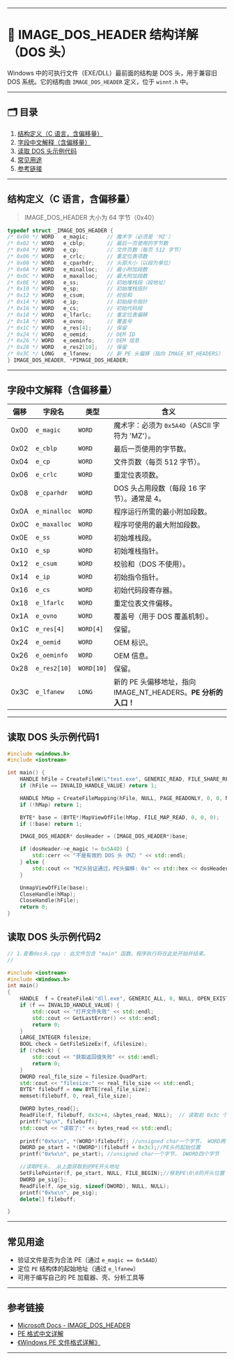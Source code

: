 
---

# 📘 IMAGE\_DOS\_HEADER 结构详解（DOS 头）

Windows 中的可执行文件（EXE/DLL）最前面的结构是 DOS 头，用于兼容旧 DOS 系统。它的结构由 `IMAGE_DOS_HEADER` 定义，位于 `winnt.h` 中。

---

## 🗂️ 目录

1. [结构定义（C 语言，含偏移量）](#结构定义c-语言含偏移量)
2. [字段中文解释（含偏移量）](#字段中文解释含偏移量)
3. [读取 DOS 头示例代码](#读取-dos-头示例代码)
4. [常见用途](#常见用途)
5. [参考链接](#参考链接)

---

## 结构定义（C 语言，含偏移量）
> IMAGE_DOS_HEADER 大小为 64 字节（0x40）
```c
typedef struct _IMAGE_DOS_HEADER {
/* 0x00 */ WORD   e_magic;      // 魔术字（必须是 'MZ'）
/* 0x02 */ WORD   e_cblp;       // 最后一页使用的字节数
/* 0x04 */ WORD   e_cp;         // 文件页数（每页 512 字节）
/* 0x06 */ WORD   e_crlc;       // 重定位表项数
/* 0x08 */ WORD   e_cparhdr;    // 头部大小（以段为单位）
/* 0x0A */ WORD   e_minalloc;   // 最小附加段数
/* 0x0C */ WORD   e_maxalloc;   // 最大附加段数
/* 0x0E */ WORD   e_ss;         // 初始堆栈段（段地址）
/* 0x10 */ WORD   e_sp;         // 初始堆栈指针
/* 0x12 */ WORD   e_csum;       // 校验和
/* 0x14 */ WORD   e_ip;         // 初始指令指针
/* 0x16 */ WORD   e_cs;         // 初始代码段
/* 0x18 */ WORD   e_lfarlc;     // 重定位表偏移
/* 0x1A */ WORD   e_ovno;       // 覆盖号
/* 0x1C */ WORD   e_res[4];     // 保留
/* 0x24 */ WORD   e_oemid;      // OEM ID
/* 0x26 */ WORD   e_oeminfo;    // OEM 信息
/* 0x28 */ WORD   e_res2[10];   // 保留
/* 0x3C */ LONG   e_lfanew;     // 新 PE 头偏移（指向 IMAGE_NT_HEADERS）
} IMAGE_DOS_HEADER, *PIMAGE_DOS_HEADER;
```

---

## 字段中文解释（含偏移量）

| 偏移   | 字段名          | 类型         | 含义                                              |
| ---- | ------------ | ---------- | ----------------------------------------------- |
| 0x00 | `e_magic`    | `WORD`     | 魔术字：必须为 `0x5A4D`（ASCII 字符为 'MZ'）。               |
| 0x02 | `e_cblp`     | `WORD`     | 最后一页使用的字节数。                                     |
| 0x04 | `e_cp`       | `WORD`     | 文件页数（每页 512 字节）。                                |
| 0x06 | `e_crlc`     | `WORD`     | 重定位表项数。                                         |
| 0x08 | `e_cparhdr`  | `WORD`     | DOS 头占用段数（每段 16 字节）。通常是 4。                      |
| 0x0A | `e_minalloc` | `WORD`     | 程序运行所需的最小附加段数。                                  |
| 0x0C | `e_maxalloc` | `WORD`     | 程序可使用的最大附加段数。                                   |
| 0x0E | `e_ss`       | `WORD`     | 初始堆栈段。                                          |
| 0x10 | `e_sp`       | `WORD`     | 初始堆栈指针。                                         |
| 0x12 | `e_csum`     | `WORD`     | 校验和（DOS 不使用）。                                   |
| 0x14 | `e_ip`       | `WORD`     | 初始指令指针。                                         |
| 0x16 | `e_cs`       | `WORD`     | 初始代码段寄存器。                                       |
| 0x18 | `e_lfarlc`   | `WORD`     | 重定位表文件偏移。                                       |
| 0x1A | `e_ovno`     | `WORD`     | 覆盖号（用于 DOS 覆盖机制）。                               |
| 0x1C | `e_res[4]`   | `WORD[4]`  | 保留。                                             |
| 0x24 | `e_oemid`    | `WORD`     | OEM 标识。                                         |
| 0x26 | `e_oeminfo`  | `WORD`     | OEM 信息。                                         |
| 0x28 | `e_res2[10]` | `WORD[10]` | 保留。                                             |
| 0x3C | `e_lfanew`   | `LONG`     | 新的 PE 头偏移地址，指向 IMAGE\_NT\_HEADERS。**PE 分析的入口！** |

---

## 读取 DOS 头示例代码1

```cpp
#include <windows.h>
#include <iostream>

int main() {
    HANDLE hFile = CreateFileW(L"test.exe", GENERIC_READ, FILE_SHARE_READ, NULL, OPEN_EXISTING, 0, NULL);
    if (hFile == INVALID_HANDLE_VALUE) return 1;

    HANDLE hMap = CreateFileMapping(hFile, NULL, PAGE_READONLY, 0, 0, NULL);
    if (!hMap) return 1;

    BYTE* base = (BYTE*)MapViewOfFile(hMap, FILE_MAP_READ, 0, 0, 0);
    if (!base) return 1;

    IMAGE_DOS_HEADER* dosHeader = (IMAGE_DOS_HEADER*)base;

    if (dosHeader->e_magic != 0x5A4D) {
        std::cerr << "不是有效的 DOS 头（MZ）" << std::endl;
    } else {
        std::cout << "MZ头验证通过，PE头偏移: 0x" << std::hex << dosHeader->e_lfanew << std::endl;
    }

    UnmapViewOfFile(base);
    CloseHandle(hMap);
    CloseHandle(hFile);
    return 0;
}
```
## 读取 DOS 头示例代码2
```cpp
// 1.查看dos头.cpp : 此文件包含 "main" 函数。程序执行将在此处开始并结束。
//

#include <iostream>
#include <Windows.h>
int main()
{
    HANDLE  f = CreateFileA("dll.exe", GENERIC_ALL, 0, NULL, OPEN_EXISTING, FILE_ATTRIBUTE_NORMAL, NULL);
    if (f == INVALID_HANDLE_VALUE) {
        std::cout << "打开文件失败" << std::endl;
        std::cout << GetLastError() << std::endl;
        return 0;
    }
    LARGE_INTEGER filesize;
    BOOL check = GetFileSizeEx(f, &filesize);
    if (!check) {
        std::cout << "获取返回值失败" << std::endl;
        return 0;
    }
    DWORD real_file_size = filesize.QuadPart;
    std::cout << "filesize:" << real_file_size << std::endl;
    BYTE* filebuff = new BYTE[real_file_size];
    memset(filebuff, 0, real_file_size);

    DWORD bytes_read{};
    ReadFile(f, filebuff, 0x3c+4, &bytes_read, NULL);  // 读取前 0x3c 个字节，0X3C那位置起的四个字节
    printf("%p\n", filebuff);
    std::cout << "读取了:" << bytes_read << std::endl;
    
    printf("0x%x\n", *(WORD*)filebuff); //unsigned char一个字节， WORD两个字节
    DWORD pe_start = *(DWORD*)(filebuff + 0x3c);//PE头的起始位置
    printf("0x%x\n", pe_start); //unsigned char一个字节， DWORD四个字节

    //读取PE头， 从上面获取到的PE开头地址
    SetFilePointer(f, pe_start, NULL, FILE_BEGIN);//移到PE\0\0的开头位置
    DWORD pe_sig{};
    ReadFile(f, &pe_sig, sizeof(DWORD), NULL, NULL);
    printf("0x%x\n", pe_sig);
    delete[] filebuff;

}


```
---

## 常见用途

* 验证文件是否为合法 PE（通过 `e_magic == 0x5A4D`）
* 定位 `PE` 结构体的起始地址（通过 `e_lfanew`）
* 可用于编写自己的 PE 加载器、壳、分析工具等

---

## 参考链接

* [Microsoft Docs - IMAGE\_DOS\_HEADER](https://learn.microsoft.com/en-us/windows/win32/api/winnt/ns-winnt-image_dos_header)
* [PE 格式中文详解](https://wiki.winehq.org/PE_Format)
* [《Windows PE 文件格式详解》](https://docs.microsoft.com/en-us/windows/win32/debug/pe-format)

---
